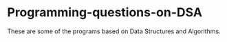# Programming-questions-on-DSA
These are some of the programs based on Data Structures and Algorithms.
